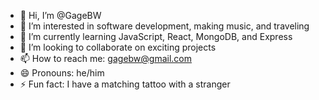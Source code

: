 - 👋 Hi, I’m @GageBW
- 👀 I’m interested in software development, making music, and traveling
- 🌱 I’m currently learning JavaScript, React, MongoDB, and Express
- 💞️ I’m looking to collaborate on exciting projects
- 📫 How to reach me: gagebw@gmail.com
- 😄 Pronouns: he/him
- ⚡ Fun fact: I have a matching tattoo with a stranger

<!---
GageBW/GageBW is a ✨ special ✨ repository because its `README.md` (this file) appears on your GitHub profile.
You can click the Preview link to take a look at your changes.
--->
